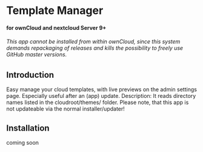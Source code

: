 # Template Manager

#### for ownCloud and nextcloud Server 9+

###### This app cannot be installed from within ownCloud, since this system demands repackaging of releases and kills the possibility to freely use GitHub master versions.

## Introduction
Easy manage your cloud templates, with live previews on the admin settings page. Especially useful after an (app) update.
Description: It reads directory names listed in the cloudroot/themes/ folder.
Please note, that this app is not updateable via the normal installer/updater!

## Installation
coming soon